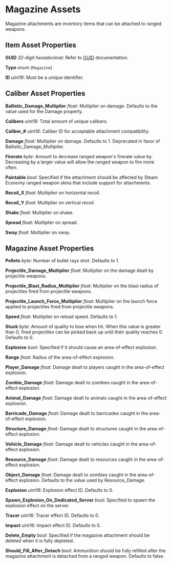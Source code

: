 Magazine Assets
===============

Magazine attachments are inventory items that can be attached to ranged weapons.

Item Asset Properties
---------------------

**GUID** *32-digit hexadecimal*: Refer to [GUID](/GUID.md) documentation.

**Type** *enum* (`Magazine`)

**ID** *uint16*: Must be a unique identifier.

Caliber Asset Properties
------------------------

**Ballistic_Damage_Multiplier** *float*: Multiplier on damage. Defaults to the value used for the Damage property.

**Calibers** *uint16*: Total amount of unique calibers.

**Caliber_#** *uint16*: Caliber ID for acceptable attachment compatibility.

**Damage** *float*: Multiplier on damage. Defaults to 1. Deprecated in favor of Ballistic_Damage_Multiplier.

**Firerate** *byte*: Amount to decrease ranged weapon's firerate value by. Decreasing by a larger value will allow the ranged weapon to fire more often.

**Paintable** *bool*: Specified if the attachment should be affected by Steam Economy ranged weapon skins that include support for attachments.

**Recoil_X** *float*: Multiplier on horizontal recoil.

**Recoil_Y** *float*: Multiplier on vertical recoil.

**Shake** *float*: Multiplier on shake.

**Spread** *float*: Multiplier on spread.

**Sway** *float*: Multiplier on sway.

Magazine Asset Properties
-------------------------

**Pellets** *byte*: Number of bullet rays shot. Defaults to 1.

**Projectile_Damage_Multiplier** *float*: Multiplier on the damage dealt by projectile weapons.

**Projectile_Blast_Radius_Multiplier** *float*: Multiplier on the blast radius of projectiles fired from projectile weapons.

**Projectile_Launch_Force_Multiplier** *float*: Multiplier on the launch force applied to projectiles fired from projectile weapons.

**Speed** *float*: Multiplier on reload speed. Defaults to 1.

**Stuck** *byte*: Amount of quality to lose when hit. When this value is greater than 0, fired projectiles can be picked back up until their quality reaches 0. Defaults to 0.

**Explosive** *bool*: Specified if it should cause an area-of-effect explosion.

**Range** *float*: Radius of the area-of-effect explosion.

**Player_Damage** *float*: Damage dealt to players caught in the area-of-effect explosion.

**Zombie_Damage** *float*: Damage dealt to zombies caught in the area-of-effect explosion.

**Animal_Damage** *float*: Damage dealt to animals caught in the area-of-effect explosion.

**Barricade_Damage** *float*: Damage dealt to barricades caught in the area-of-effect explosion.

**Structure_Damage** *float*: Damage dealt to structures caught in the area-of-effect explosion.

**Vehicle_Damage** *float*: Damage dealt to vehicles caught in the area-of-effect explosion.

**Resource_Damage** *float*: Damage dealt to resources caught in the area-of-effect explosion.

**Object_Damage** *float*: Damage dealt to zombies caught in the area-of-effect explosion. Defaults to the value used by Resource_Damage.

**Explosion** *uint16*: Explosion effect ID. Defaults to 0.

**Spawn_Explosion_On_Dedicated_Server** *bool*: Specified to spawn the explosion effect on the server.

**Tracer** *uint16*: Tracer effect ID. Defaults to 0.

**Impact** *uint16*: Impact effect ID. Defaults to 0.

**Delete_Empty** *bool*: Specified if the magazine attachment should be deleted when it is fully depleted.

**Should_Fill_After_Detach** *bool*: Ammunition should be fully refilled after the magazine attachment is detached from a ranged weapon. Defaults to false.
